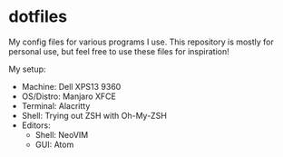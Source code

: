 # dotfiles
My config files for various programs I use. This repository is mostly for personal use, but feel free to use these files for inspiration!

My setup:
  - Machine: Dell XPS13 9360
  - OS/Distro: Manjaro XFCE
  - Terminal: Alacritty
  - Shell: Trying out ZSH with Oh-My-ZSH
  - Editors:
  	- Shell: NeoVIM
	- GUI: Atom


